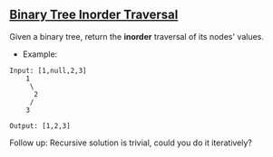## [Binary Tree Inorder Traversal](https://leetcode.com/problems/binary-tree-inorder-traversal/)

Given a binary tree, return the **inorder** traversal of its nodes' values.

- Example:
```
Input: [1,null,2,3]
    1
     \
      2
     /
    3

Output: [1,2,3]
```
Follow up: Recursive solution is trivial, could you do it iteratively?


